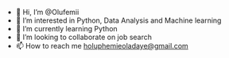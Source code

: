 - 👋 Hi, I’m @Olufemii
- 👀 I’m interested in Python, Data Analysis and Machine learning 
- 🌱 I’m currently learning Python 
- 💞️ I’m looking to collaborate on job search 
- 📫 How to reach me holuphemieoladaye@gmail.com

<!---
Olufemii/Olufemii is a ✨ special ✨ repository because its `README.md` (this file) appears on your GitHub profile.
You can click the Preview link to take a look at your changes.
--->
